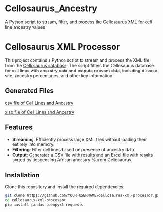 # Cellosaurus_Ancestry
A Python script to stream, filter, and process the  Cellosaurus XML for cell line ancestry values

# Cellosaurus XML Processor
This project contains a Python script to stream and process the XML file from the [Cellosaurus database](https://ftp.expasy.org/databases/cellosaurus/). The script filters the Cellosaurus database for cell lines with ancestry data and outputs relevant data, including disease site, ancestry percentages, and other key information.


## Generated Files
 [csv file of Cell Lines and Ancestry ](https://github.com/njbowen/Cellosaurus_Ancestry/blob/main/output/filtered_cell_lines_stream.csv)
 
 [xlsx file of Cell Lines and Ancestry](https://github.com/njbowen/Cellosaurus_Ancestry/blob/main/output/filtered_cell_lines_stream_sorted_by_african_ancestry.xlsx)


## Features
- **Streaming**: Efficiently process large XML files without loading them entirely into memory.
- **Filtering**: Filter cell lines based on presence of ancestry data. 
- **Output**: Generates a CSV file with results and an Excel file with results sorted by descending African ancestry % from Cellosaurus.

## Installation

Clone this repository and install the required dependencies:

```bash
git clone https://github.com/YOUR-USERNAME/cellosaurus-xml-processor.git
cd cellosaurus-xml-processor
pip install pandas openpyxl requests
